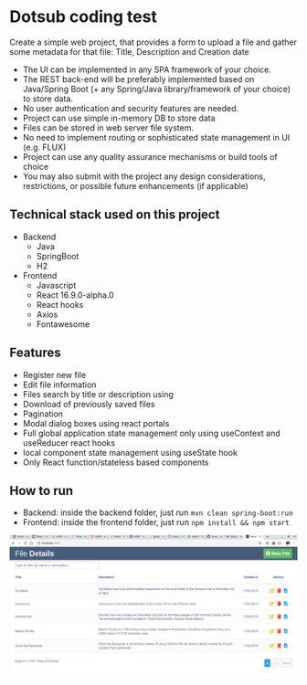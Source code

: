 # Dotsub coding test

Create a simple web project, that provides a form to upload a file and gather some metadata for that file: Title, Description and Creation date

- The UI can be implemented in any SPA framework of your choice.
- The REST back-end will be preferably implemented based on Java/Spring Boot (+ any Spring/Java library/framework of your choice) to store data.
- No user authentication and security features are needed.
- Project can use simple in-memory DB to store data
- Files can be stored in web server file system.
- No need to implement routing or sophisticated state management in UI (e.g. FLUX)
- Project can use any quality assurance mechanisms or build tools of choice
- You may also submit with the project any design considerations, restrictions, or possible future enhancements (if applicable)

## Technical stack used on this project
+ Backend
    * Java
    * SpringBoot
    * H2
+ Frontend
    * Javascript
    * React 16.9.0-alpha.0
    * React hooks
    * Axios
    * Fontawesome

## Features
* Register new file
* Edit file information
* Files search by title or description using
* Download of previously saved files
* Pagination
* Modal dialog boxes using react portals
* Full global application state management only using useContext and useReducer react hooks
* local component state management using useState hook
* Only React function/stateless based components

## How to run
+ Backend: inside the backend folder, just run
    `mvn clean spring-boot:run`
+ Frontend: inside the frontend folder, just run
    `npm install && npm start`


![Screenshot](/screenshot.png)